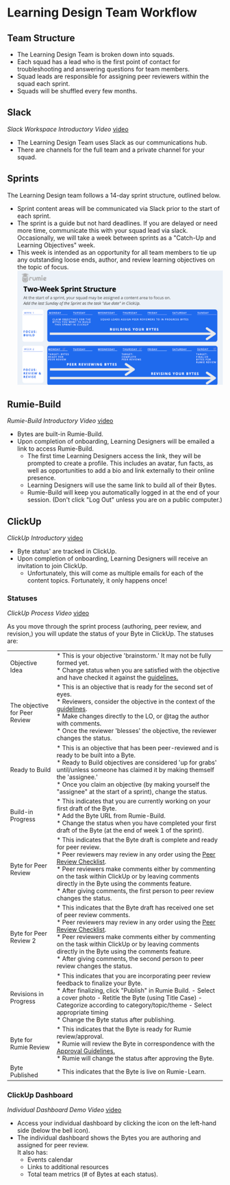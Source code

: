 # Learning Design Team Workflow

## Team Structure

* The Learning Design Team is broken down into squads.
* Each squad has a lead who is the first point of contact for troubleshooting and answering questions for team members.
* Squad leads are responsible for assigning peer reviewers within the squad each sprint.
* Squads will be shuffled every few months.

## Slack

_Slack Workspace Introductory Video_ [<u>video</u>](https://youtu.be/zAQv86_u4Ww)

* The Learning Design Team uses Slack as our communications hub. 
* There are channels for the full team and a private channel for your squad.

## Sprints

The Learning Design team follows a 14-day sprint structure, outlined below.

* Sprint content areas will be communicated via Slack prior to the start of each sprint.
* The sprint is a guide but not hard deadlines. If you are delayed or need more time, communicate this with your squad lead via slack.
Occasionally, we will take a week between sprints as a "Catch-Up and Learning Objectives" week.
* This week is intended as an opportunity for all team members to tie up any outstanding loose ends, author, and review learning objectives on the topic of focus. <br> 
![](rumieSprint.png)


## Rumie-Build

_Rumie-Build Introductory Video_ [<u>video</u>](https://youtu.be/SNbTKMaBSkQ)

* Bytes are built-in Rumie-Build.
* Upon completion of onboarding, Learning Designers will be emailed a link to access Rumie-Build.
  - The first time Learning Designers access the link, they will be prompted to create a profile. This includes an avatar, fun facts, as well as opportunities to add a bio and link externally to their online presence.
  - Learning Designers will use the same link to build all of their Bytes.
  - Rumie-Build will keep you automatically logged in at the end of your session. (Don't click "Log Out" unless you are on a public computer.)

## ClickUp

_ClickUp Introductory_ [<u>video</u>](https://www.youtube.com/watch?v=DRCy2WSjTd8&feature=youtu.be&ab_channel=SamZimmer)

* Byte status' are tracked in ClickUp.
* Upon completion of onboarding, Learning Designers will receive an invitation to join ClickUp. 
  - Unfortunately, this will come as multiple emails for each of the content topics. Fortunately, it only happens once!

### Statuses

_ClickUp Process Video_ [<u>video</u>](https://youtu.be/ogNqbqZ7FDE)

As you move through the sprint process (authoring, peer review, and revision,) you will update the status of your Byte in ClickUp. The statuses are:

|  |  |
| --- | --- |
| Objective Idea | * This is your objective 'brainstorm.' It may not be fully formed yet. <br> * Change status when you are satisfied with the objective and have checked it against the [<u>guidelines.</u>](https://docs.google.com/document/d/1S9ceZKlI7ODSk-SCnVW022ErcSoJWgUdwVGrKNhjWSo/edit#heading=h.e6bgk9la8ngz) <br> |
| The objective for Peer Review | * This is an objective that is ready for the second set of eyes. <br> * Reviewers, consider the objective in the context of the [<u>guidelines</u>](https://docs.google.com/document/d/1S9ceZKlI7ODSk-SCnVW022ErcSoJWgUdwVGrKNhjWSo/edit#heading=h.e6bgk9la8ngz). <br> * Make changes directly to the LO, or @tag the author with comments. <br> * Once the reviewer 'blesses' the objective, the reviewer changes the status. <br> |
| Ready to Build | * This is an objective that has been peer-reviewed and is ready to be built into a Byte. <br> * Ready to Build objectives are considered 'up for grabs' until/unless someone has claimed it by making themself the 'assignee.' <br> * Once you claim an objective (by making yourself the "assignee" at the start of a sprint), change the status. <br> |
| Build-in Progress | * This indicates that you are currently working on your first draft of the Byte. <br> * Add the Byte URL from Rumie-Build. <br> * Change the status when you have completed your first draft of the Byte (at the end of week 1 of the sprint). <br>|
| Byte for Peer Review | * This indicates that the Byte draft is complete and ready for peer review. <br> * Peer reviewers may review in any order using the [<u>Peer Review Checklist</u>](https://docs.google.com/document/d/1S9ceZKlI7ODSk-SCnVW022ErcSoJWgUdwVGrKNhjWSo/edit#heading=h.381elfqk3uxf). <br> * Peer reviewers make comments either by commenting on the task within ClickUp or by leaving comments directly in the Byte using the comments feature. <br> * After giving comments, the first person to peer review changes the status. |
| Byte for Peer Review 2 | * This indicates that the Byte draft has received one set of peer review comments. <br> * Peer reviewers may review in any order using the [<u>Peer Review Checklist</u>](https://docs.google.com/document/d/1S9ceZKlI7ODSk-SCnVW022ErcSoJWgUdwVGrKNhjWSo/edit#heading=h.381elfqk3uxf). <br> * Peer reviewers make comments either by commenting on the task within ClickUp or by leaving comments directly in the Byte using the comments feature. <br> * After giving comments, the second person to peer review changes the status. <br> |
| Revisions in Progress | * This indicates that you are incorporating peer review feedback to finalize your Byte. <br> * After finalizing, click "Publish" in Rumie Build. - Select a cover photo - Retitle the Byte (using Title Case) - Categorize according to category/topic/theme - Select appropriate timing <br> * Change the Byte status after publishing. <br> |
| Byte for Rumie Review | * This indicates that the Byte is ready for Rumie review/approval. <br> * Rumie will review the Byte in correspondence with the [<u>Approval Guidelines.</u>](https://docs.google.com/document/d/1S9ceZKlI7ODSk-SCnVW022ErcSoJWgUdwVGrKNhjWSo/edit#heading=h.giyd5nuwn271) <br> * Rumie will change the status after approving the Byte. <br> |
| Byte Published | * This indicates that the Byte is live on Rumie-Learn. <br> |

### ClickUp Dashboard

_Individual Dashboard Demo Video_ [<u>video</u>](https://youtu.be/qSk8ail4b9M)

* Access your individual dashboard by clicking the icon on the left-hand side (below the bell icon).
* The individual dashboard shows the Bytes you are authoring and assigned for peer review.<br>
It also has:
    + Events calendar
    + Links to additional resources
    + Total team metrics (# of Bytes at each status).

